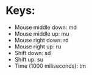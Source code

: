 # Keys:

- Mouse middle down: md
- Mouse middle up: mu
- Mouse right down: rd
- Mouse right up: ru
- Shift down: sd
- Shift up: su
- Time (1000 miliseconds): tm
